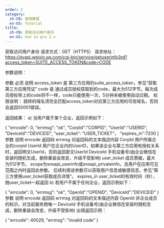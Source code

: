 ```yaml
---
order: 2
category:
  zh-CN: 使用教程
  en-US: Tutorial
title: 
  zh-CN: 获取访问用户身份
  en-US: Use in pro 2.x
---
```


获取访问用户身份
请求方式：GET（HTTPS）
请求地址：https://qyapi.weixin.qq.com/cgi-bin/service/getuserinfo3rd?access_token=SUITE_ACCESS_TOKEN&code=CODE

参数说明：

参数	必须	说明
access_token	是	第三方应用的suite_access_token，参见“获取第三方应用凭证”
code	是	通过成员授权获取到的code，最大为512字节。每次成员授权带上的code将不一样，code只能使用一次，5分钟未被使用自动过期。
权限说明：
跳转的域名须完全匹配access_token对应第三方应用的可信域名，否则会返回50001错误。

返回结果：
a) 当用户属于某个企业，返回示例如下：

{
   "errcode": 0,
   "errmsg": "ok",
   "CorpId":"CORPID",
   "UserId":"USERID",
   "DeviceId":"DEVICEID",
   "user_ticket": "USER_TICKET"，
   "expires_in":7200
}
参数	说明
errcode	返回码
errmsg	对返回码的文本描述内容
CorpId	用户所属企业的corpid
UserId	用户在企业内的UserID，如果该企业与第三方应用有授权关系时，返回明文UserId，否则返回密文UserId
DeviceId	手机设备号(由企业微信在安装时随机生成，删除重装会改变，升级不受影响)
user_ticket	成员票据，最大为512字节。
scope为snsapi_userinfo或snsapi_privateinfo，且用户在应用可见范围之内时返回此参数。
后续利用该参数可以获取用户信息或敏感信息，参见“第三方使用user_ticket获取成员详情”。
expires_in	user_ticket的有效时间（秒），随user_ticket一起返回
b) 若用户不属于任何企业，返回示例如下：

{
   "errcode": 0,
   "errmsg": "ok",
   "OpenId":"OPENID",
   "DeviceId":"DEVICEID"
}
参数	说明
errcode	返回码
errmsg	对返回码的文本描述内容
OpenId	非企业成员的标识，对当前服务商唯一
DeviceId	手机设备号(由企业微信在安装时随机生成，删除重装会改变，升级不受影响)
出错返回示例：

{
   "errcode": 40029,
   "errmsg": "invalid code"
}